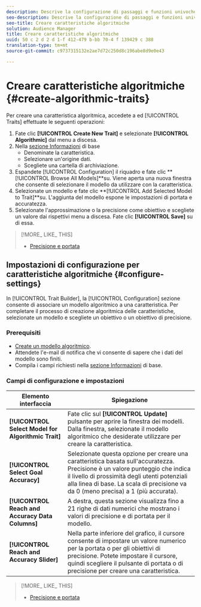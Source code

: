 ```yaml
---
description: Descrive la configurazione di passaggi e funzioni univoche per il processo di creazione algoritmica.
seo-description: Descrive la configurazione di passaggi e funzioni univoche per il processo di creazione algoritmica.
seo-title: Creare caratteristiche algoritmiche
solution: Audience Manager
title: Creare caratteristiche algoritmiche
uuid: 50 c 2 d 2 d 1-f 412-479 b-bb 70-4 f 139429 c 388
translation-type: tm+mt
source-git-commit: c9737315132e2ae7d72c250d8c196abe8d9e0e43

---
```



# Creare caratteristiche algoritmiche {#create-algorithmic-traits}

<!-- t_algo_trait_build.xml -->

Per creare una caratteristica algoritmica, accedete a ed [!UICONTROL Traits] effettuate le seguenti operazioni:

1. Fate clic **[!UICONTROL Create New Trait]** e selezionate **[!UICONTROL Algorithmic]** dal menu a discesa.
1. Nella [sezione Informazioni](../../features/traits/create-onboarded-rule-based-traits.md) di base
   * Denominate la caratteristica.
   * Selezionare un&#39;origine dati.
   * Scegliete una cartella di archiviazione.
1. Espandete [!UICONTROL Configuration] il riquadro e fate clic **[!UICONTROL Browse All Models]**su.
Viene aperta una nuova finestra che consente di selezionare il modello da utilizzare con la caratteristica.
1. Selezionate un modello e fate clic **[!UICONTROL Add Selected Model to Trait]**su.
L&#39;aggiunta del modello espone le impostazioni di portata e accuratezza.
1. Selezionate l&#39;approssimazione o la precisione come obiettivo e scegliete un valore dai rispettivi menu a discesa. Fate clic **[!UICONTROL Save]** su di essa.

>[!MORE_ LIKE_ THIS]
>
>* [Precisione e portata](../../features/traits/trait-accuracy-reach.md)


## Impostazioni di configurazione per caratteristiche algoritmiche {#configure-settings}

In [!UICONTROL Trait Builder], la [!UICONTROL Configuration] sezione consente di associare un modello algoritmico a una caratteristica. Per completare il processo di creazione algoritmica delle caratteristiche, selezionate un modello e scegliete un obiettivo o un obiettivo di precisione.

### Prerequisiti

<!-- r_algo_trait_config_section.xml -->

* [Create un modello algoritmico](../../features/algorithmic-models/create-model.md#build-model).
* Attendete l&#39;e-mail di notifica che vi consente di sapere che i dati del modello sono finiti.
* Compila i campi richiesti nella [sezione Informazioni](../../features/traits/create-onboarded-rule-based-traits.md) di base.

### Campi di configurazione e impostazioni

| Elemento interfaccia | Spiegazione |
|---|---|
| **[!UICONTROL Select Model for Algorithmic Trait]** | Fate clic sul **[!UICONTROL Update]** pulsante per aprire la finestra dei modelli. Dalla finestra, selezionate il modello algoritmico che desiderate utilizzare per creare la caratteristica. |
| **[!UICONTROL Select Goal Accuracy]** | Selezionate questa opzione per creare una caratteristica basata sull&#39;accuratezza. Precisione è un valore punteggio che indica il livello di prossimità degli utenti potenziali alla linea di base. La scala di precisione va da 0 (meno precisa) a 1 (più accurata). |
| **[!UICONTROL Reach and Accuracy Data Columns]** | A destra, questa sezione visualizza fino a 21 righe di dati numerici che mostrano i valori di precisione e di portata per il modello. |
| **[!UICONTROL Reach and Accuracy Slider]** | Nella parte inferiore del grafico, il cursore consente di impostare un valore numerico per la portata o per gli obiettivi di precisione. Potete impostare il cursore, quindi scegliere il pulsante di portata o di precisione per creare una caratteristica. |

>[!MORE_ LIKE_ THIS]
>
>* [Precisione e portata](../../features/traits/trait-accuracy-reach.md)